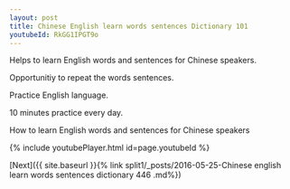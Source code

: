 ```yaml
---
layout: post
title: Chinese English learn words sentences Dictionary 101 
youtubeId: RkGG1IPGT9o
---
```

 
 
Helps to learn English words and sentences for Chinese speakers.

Opportunitiy to repeat the words sentences. 

Practice English language. 
 
10 minutes practice every day. 
 
How to learn English words and sentences for Chinese speakers 
 
{% include youtubePlayer.html id=page.youtubeId %}
 
 
[Next]({{ site.baseurl }}{% link  split1/_posts/2016-05-25-Chinese english learn words sentences dictionary 446 .md%})
 
